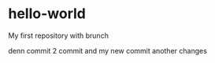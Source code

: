 # hello-world
My first repository with brunch

denn commit 2 commit
and my new commit
another changes
